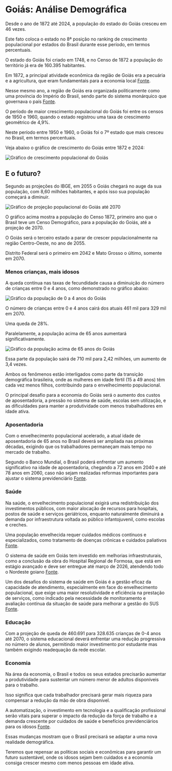 # Goiás: Análise Demográfica

Desde o ano de 1872 até 2024, a população do estado do Goiás cresceu em 46 vezes.

Este fato coloca o estado no 8ª posição no ranking de crescimento populacional por estados do Brasil durante esse período, em termos percentuais.

O estado do Goiás foi criado em 1748, e no Censo de 1872 a população do território já era de 160.395 habitantes.

Em 1872, a principal atividade econômica da região de Goiás era a pecuária e a agricultura, que eram fundamentais para a economia local  [Fonte](https://pt.wikipedia.org/wiki/Economia_de_Goi%C3%A1s).

Nesse mesmo ano, a região de Goiás era organizada politicamente como uma província do Império do Brasil, sendo parte do sistema monárquico que governava o país  [Fonte](https://pt.wikipedia.org/wiki/Censo_demogr%C3%A1fico_do_Brasil_de_1872).

O período de maior crescimento populacional do Goiás foi entre os censos de 1950 e 1960, quando o estado registrou uma taxa de crescimento geométrico de 4,9%.

Neste período entre 1950 e 1960, o Goiás foi o 7º estado que mais cresceu no Brasil, em termos percentuais.

Veja abaixo o gráfico de crescimento do Goiás entre 1872 e 2024:

![Gráfico de crescimento populacional do Goiás](D:\jornalera-marista\censo-2022\dados\estados\graphs_pop_2024\Goiás.png)

## E o futuro?

Segundo as projeções do IBGE, em 2055 o Goiás chegará no auge da sua população, com 8,60 milhões habitantes, e após isso sua população começará a diminuir.

![Gráfico de projeção populacional do Goiás até 2070](D:\jornalera-marista\censo-2022\dados\estados\graficos_populacao_estados_2070\Goiás.png)

O gráfico acima mostra a população do Censo 1872, primeiro ano que o Brasil teve um Censo Demográfico, para a população do Goiás, até a projeção de 2070.

O Goiás será o terceiro estado a parar de crescer populacionalmente na região Centro-Oeste, no ano de 2055.

Distrito Federal será o primeiro em 2042 e Mato Grosso o último, somente em 2070.

### Menos crianças, mais idosos

A queda contínua nas taxas de fecundidade causa a diminuição do número de crianças entre 0 e 4 anos, como demonstrado no gráfico abaixo:

![Gráfico da população de 0 a 4 anos do Goiás](D:\jornalera-marista\censo-2022\dados\estados\populacao_graficos_0_4_anos\estado_Goiás.png)

O número de crianças entre 0 e 4 anos cairá dos atuais 461 mil para 329 mil em 2070.

Uma queda de 28%.

Paralelamente, a população acima de 65 anos aumentará significativamente.

![Gráfico da população acima de 65 anos do Goiás](D:\jornalera-marista\censo-2022\dados\estados\populacao_graficos_acima_65\estado_Goiás_acima_65.png)

Essa parte da população sairá de 710 mil para 2,42 milhões, um aumento de 3,4 vezes.

Ambos os fenômenos estão interligados como parte da transição demográfica brasileira, onde as mulheres em idade fértil (15 a 49 anos) têm cada vez menos filhos, contribuindo para o envelhecimento populacional.

O principal desafio para a economia do Goiás será o aumento dos custos de aposentadoria, a pressão no sistema de saúde, escolas sem utilização, e as dificuldades para manter a produtividade com menos trabalhadores em idade ativa.

### Aposentadoria

Com o envelhecimento populacional acelerado, a atual idade de aposentadoria de 65 anos no Brasil deverá ser ampliada nas próximas décadas, exigindo que os trabalhadores permaneçam mais tempo no mercado de trabalho.

Segundo o Banco Mundial, o Brasil poderá enfrentar um aumento significativo na idade de aposentadoria, chegando a 72 anos em 2040 e até 78 anos em 2060, caso não sejam realizadas reformas importantes para ajustar o sistema previdenciário [Fonte](https://www.migalhas.com.br/depeso/413353/futuro-da-aposentadoria-no-brasil-preparados-para-trabalhar-ate-78).

### Saúde

Na saúde, o envelhecimento populacional exigirá uma redistribuição dos investimentos públicos, com maior alocação de recursos para hospitais, postos de saúde e serviços geriátricos, enquanto naturalmente diminuirá a demanda por infraestrutura voltada ao público infantojuvenil, como escolas e creches.

Uma população envelhecida requer cuidados médicos contínuos e especializados, como tratamento de doenças crônicas e cuidados paliativos [Fonte](https://institutodelongevidade.org/longevidade-e-saude/envelhecimento-dos-brasileiros).

O sistema de saúde em Goiás tem investido em melhorias infraestruturais, como a conclusão da obra do Hospital Regional de Formosa, que está em estágio avançado e deve ser entregue até março de 2026, atendendo todo o Nordeste goiano [Fonte](https://portal.al.go.leg.br/noticias/151598/alessandro-moreira-anuncia-recursos-para-saude-educacao-infraestrutura-e-habitacao-no-nordeste-goiano).

Um dos desafios do sistema de saúde em Goiás é a gestão eficaz da capacidade de atendimento, especialmente em face do envelhecimento populacional, que exige uma maior resolutividade e eficiência na prestação de serviços, como indicado pela necessidade de monitoramento e avaliação contínua da situação de saúde para melhorar a gestão do SUS [Fonte](https://bvsms.saude.gov.br/bvs/publicacoes/asis_analise_situacao_saude_volume_1.pdf).

### Educação

Com a projeção de queda de 460.691 para 328.635 crianças de 0-4 anos até 2070, o sistema educacional deverá enfrentar uma redução progressiva no número de alunos, permitindo maior investimento por estudante mas também exigindo readequação da rede escolar.

### Economia

Na área da economia, o Brasil e todos os seus estados precisarão aumentar a produtividade para sustentar um número menor de adultos disponíveis para o trabalho.

Isso significa que cada trabalhador precisará gerar mais riqueza para compensar a redução da mão de obra disponível.

A automatização, o investimento em tecnologia e a qualificação profissional serão vitais para superar o impacto da redução da força de trabalho e a demanda crescente por cuidados de saúde e benefícios previdenciários para os idosos [Fonte](https://talentosenior.com.br/os-impactos-do-envelhecimento-populacional-na-economia-do-brasil-desafios-e-oportunidades).

Essas mudanças mostram que o Brasil precisará se adaptar a uma nova realidade demográfica.

Teremos que repensar as políticas sociais e econômicas para garantir um futuro sustentável, onde os idosos sejam bem cuidados e a economia consiga crescer mesmo com menos pessoas em idade ativa.
